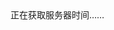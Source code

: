 <!DOCTYPE html>
<html>
<head>
<meta http-equiv="Content-Type" content="text/html; charset=GBK" />
<title>服务器时间</title>
<script type="text/javascript">
    /*
     * ajax 函数，处理 ajax 请求
     * @param function callback 回调函数
     * @因为要和服务器交互，所以必须在服务器环境运行，不能在硬盘上直接打开
    */
    function ajax(callback){
        if(typeof callback!='function') return;
        var ajaxObject;
        try{
            ajaxObject=new XMLHttpRequest();
        }catch(e){
            try{
                ajaxObject=new ActiveXObject('Microsoft.XMLHTTP');
            }catch(e){
            }
        }
        if(!ajaxObject) return;
        if(ajaxObject.overrideMimeType){
            ajaxObject.overrideMimeType('text/html');
        }
        //location.href可以换成其他url，但必须是同一个站点的链接，并且文件存在
        ajaxObject.open('get',location.href);
        ajaxObject.send(null);
        ajaxObject.onreadystatechange=function(){
            if(ajaxObject.readyState==4){
                if(ajaxObject.status==200){
                    callback(ajaxObject);
                }
            }
        };
    }
    /*
     * 获取时间并动态刷新
    */
    function getTime(){
        ajax(
            function(ao){
                //只需要AJAX一次，将服务器时间获取后以毫米为单位保存到一个变量中
                _timestamp=Date.parse(ao.getResponseHeader('Date'));
                _timestamp=_timestamp.toString().match(/^\d$/)?_timestamp:new Date().getTime();
                //设置定时器每过一秒动态刷新一次时间
                setInterval(
                    function(){
                        //这里可以自定义时间显示格式
                        document.getElementById('_timer').innerHTML=new Date(_timestamp).toLocaleString();
                        _timestamp+=1000;
                    },
                    1000
                );
            }
        );
    }
    window.onload=getTime;
</script>
</head>
<body>
    <div id="_timer">正在获取服务器时间……</div>
</body>
</html>
